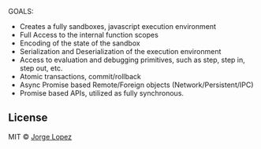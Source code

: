 GOALS:

* Creates a fully sandboxes, javascript execution environment
* Full Access to the internal function scopes
* Encoding of the state of the sandbox
* Serialization and Deserialization of the execution environment
* Access to evaluation and debugging primitives, such as step, step in, step out, etc.
* Atomic transactions, commit/rollback
* Async Promise based Remote/Foreign objects (Network/Persistent/IPC)
* Promise based APIs, utilized as fully synchronous.




## License

MIT © [Jorge Lopez](http://distributedjs.com)
